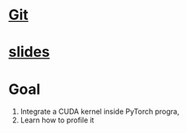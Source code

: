 # [Git](https://github.com/cuda-mode/lectures/tree/main/lecture_001)

# [slides](https://docs.google.com/presentation/d/110dnMW94LX1ySWxu9La17AVUxjgSaQDLOotFC3BZZD4/edit#slide=id.g2658e4ac9dd_0_0)

# Goal

1. Integrate a CUDA kernel inside PyTorch progra,
2. Learn how to profile it 

